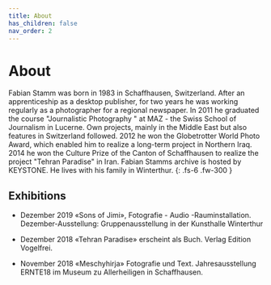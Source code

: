 ```yaml
---
title: About
has_children: false
nav_order: 2
---
```


# About

Fabian Stamm was born in 1983 in Schaffhausen, Switzerland. After an apprenticeship as a desktop publisher, for two years he was working regularly as a photographer for a regional newspaper. In 2011 he graduated the course "Journalistic Photography " at MAZ - the Swiss School of Journalism in Lucerne. Own projects, mainly in the Middle East but also features in Switzerland followed. 2012 he won the Globetrotter World Photo Award, which enabled him to realize a long-term project in Northern Iraq. 2014 he won the Culture Prize of the Canton of Schaffhausen to realize the project "Tehran Paradise" in Iran. Fabian Stamms archive is hosted by KEYSTONE. He lives with his family in Winterthur.
{: .fs-6 .fw-300 }

## Exhibitions

- Dezember 2019 «Sons of Jimi», Fotografie - Audio -Rauminstallation.
Dezember-Ausstellung: Gruppenausstellung in der Kunsthalle Winterthur

- Dezember 2018 «Tehran Paradise» erscheint als Buch. Verlag Edition Vogelfrei.

- November 2018 «Meschyhirja» Fotografie und Text. Jahresausstellung ERNTE18 im Museum zu Allerheiligen in Schaffhausen.
